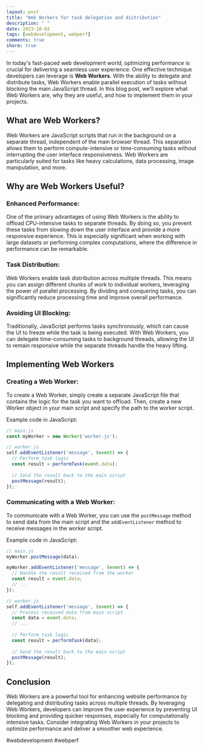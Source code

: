 ```yaml
---
layout: post
title: "Web Workers for task delegation and distribution"
description: " "
date: 2023-10-02
tags: [webdevelopment, webperf]
comments: true
share: true
---
```


In today's fast-paced web development world, optimizing performance is crucial for delivering a seamless user experience. One effective technique developers can leverage is **Web Workers**. With the ability to delegate and distribute tasks, Web Workers enable parallel execution of tasks without blocking the main JavaScript thread. In this blog post, we'll explore what Web Workers are, why they are useful, and how to implement them in your projects.

## What are Web Workers?

Web Workers are JavaScript scripts that run in the background on a separate thread, independent of the main browser thread. This separation allows them to perform compute-intensive or time-consuming tasks without interrupting the user interface responsiveness. Web Workers are particularly suited for tasks like heavy calculations, data processing, image manipulation, and more.

## Why are Web Workers Useful?

### Enhanced Performance:
One of the primary advantages of using Web Workers is the ability to offload CPU-intensive tasks to separate threads. By doing so, you prevent these tasks from slowing down the user interface and provide a more responsive experience. This is especially significant when working with large datasets or performing complex computations, where the difference in performance can be remarkable.

### Task Distribution:
Web Workers enable task distribution across multiple threads. This means you can assign different chunks of work to individual workers, leveraging the power of parallel processing. By dividing and conquering tasks, you can significantly reduce processing time and improve overall performance.

### Avoiding UI Blocking:
Traditionally, JavaScript performs tasks synchronously, which can cause the UI to freeze while the task is being executed. With Web Workers, you can delegate time-consuming tasks to background threads, allowing the UI to remain responsive while the separate threads handle the heavy lifting.

## Implementing Web Workers

### Creating a Web Worker:
To create a Web Worker, simply create a separate JavaScript file that contains the logic for the task you want to offload. Then, create a new Worker object in your main script and specify the path to the worker script.

Example code in JavaScript:

```javascript
// main.js
const myWorker = new Worker('worker.js');
```

```javascript
// worker.js
self.addEventListener('message', (event) => {
  // Perform task logic
  const result = performTask(event.data);
  
  // Send the result back to the main script
  postMessage(result);
});
```

### Communicating with a Web Worker:
To communicate with a Web Worker, you can use the `postMessage` method to send data from the main script and the `addEventListener` method to receive messages in the worker script.

Example code in JavaScript:

```javascript
// main.js
myWorker.postMessage(data);

myWorker.addEventListener('message', (event) => {
  // Handle the result received from the worker
  const result = event.data;
  // ...
});
```

```javascript
// worker.js
self.addEventListener('message', (event) => {
  // Process received data from main script
  const data = event.data;
  // ...
  
  // Perform task logic
  const result = performTask(data);
  
  // Send the result back to the main script
  postMessage(result);
});
```

## Conclusion

Web Workers are a powerful tool for enhancing website performance by delegating and distributing tasks across multiple threads. By leveraging Web Workers, developers can improve the user experience by preventing UI blocking and providing quicker responses, especially for computationally intensive tasks. Consider integrating Web Workers in your projects to optimize performance and deliver a smoother web experience.

#webdevelopment #webperf